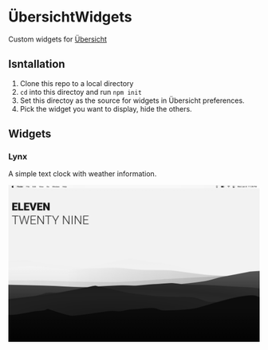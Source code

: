 # ÜbersichtWidgets

Custom widgets for [Übersicht](https://tracesof.net/uebersicht/)

## Isntallation

1. Clone this repo to a local directory
2. `cd` into this directoy and run `npm init`
3. Set this directoy as the source for widgets in Übersicht preferences.
4. Pick the widget you want to display, hide the others.

## Widgets 

### Lynx

A simple text clock with weather information.

![](./repo_resources/lynx.png)
